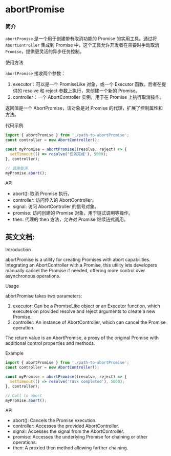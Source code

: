 # abortPromise
### 简介

`abortPromise` 是一个用于创建带有取消功能的 Promise 的实用工具。通过将 `AbortController` 集成到 Promise 中，这个工具允许开发者在需要时手动取消 `Promise`，提供更灵活的异步任务控制。

使用方法

`abortPromise` 接收两个参数：

1. executor：可以是一个 PromiseLike<T> 对象，或一个 Executor<T> 函数。后者在提供的 resolve 和 reject 参数上执行，来创建一个新的 Promise。
2. controller：一个 AbortController 实例，用于在 Promise 上执行取消操作。

返回值是一个 AbortPromise，该对象是对 Promise 的代理，扩展了控制属性和方法。

代码示例

```typescript
import { abortPromise } from './path-to-abortPromise';
const controller = new AbortController();

const myPromise = abortPromise((resolve, reject) => {
  setTimeout(() => resolve('任务完成'), 5000);
}, controller);

// 调用取消
myPromise.abort();
```

API

-	abort(): 取消 Promise 执行。
-	controller: 访问传入的 AbortController。
-	signal: 访问 AbortController 的信号对象。
-	promise: 访问创建的 Promise 对象，用于链式调用等操作。
-	then: 代理的 then 方法，允许对 Promise 继续链式调用。


## 英文文档:

Introduction

abortPromise is a utility for creating Promises with abort capabilities. Integrating an AbortController with a Promise, this utility lets developers manually cancel the Promise if needed, offering more control over asynchronous operations.

Usage

abortPromise takes two parameters:

1. executor: Can be a PromiseLike<T> object or an Executor<T> function, which executes on provided resolve and reject arguments to create a new Promise.
2. controller: An instance of AbortController, which can cancel the Promise operation.

The return value is an AbortPromise, a proxy of the original Promise with additional control properties and methods.

Example

```typescript
import { abortPromise } from './path-to-abortPromise';
const controller = new AbortController();

const myPromise = abortPromise((resolve, reject) => {
  setTimeout(() => resolve('Task completed'), 5000);
}, controller);

// Call to abort
myPromise.abort();
```

API

-	abort(): Cancels the Promise execution.
-	controller: Accesses the provided AbortController.
-	signal: Accesses the signal from the AbortController.
-	promise: Accesses the underlying Promise for chaining or other operations.
-	then: A proxied then method allowing further chaining.
